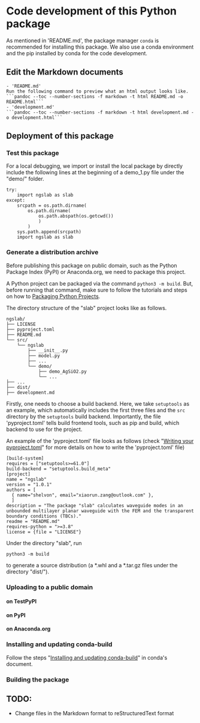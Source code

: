 # Code development of this Python package

As mentioned in 'README.md', the package manager ```conda``` is recommended for installing this package. We also use a conda environment and the pip installed by conda for the code development.

## Edit the Markdown documents

    - 'README.md'
    Run the following command to preview what an html output looks like.
    ```pandoc --toc --number-sections -f markdown -t html README.md -o README.html```
    - 'development.md'
    ```pandoc --toc --number-sections -f markdown -t html development.md -o development.html```

## Deployment of this package

### Test this package

For a local debugging, we import or install the local package by directly include the following lines at the beginning of a demo_1.py file under the "demo/" folder.
```
try:
    import ngslab as slab
except:
    srcpath = os.path.dirname(
        os.path.dirname(
            os.path.abspath(os.getcwd())
            )
        )
    sys.path.append(srcpath)
    import ngslab as slab
```

### Generate a distribution archive

Before publishing this package on public domain, such as the Python Package Index (PyPI) or Anaconda.org, we need to package this project.

A Python project can be packaged via the command ```python3 -m build```. But, before running that command, make sure to follow the tutorials and steps on how to [Packaging Python Projects](https://packaging.python.org/en/latest/tutorials/packaging-projects/).

The directory structure of the "slab" project looks like as follows.
```
ngslab/
├── LICENSE
├── pyproject.toml
├── README.md
└── src/
    └── ngslab
        ├── __init__.py
        ├── model.py
        ├── ...
        └── demo/
            ├── demo_AgSiO2.py
            └── ...
├── ...
├── dist/
├── development.md
```

Firstly, one needs to choose a build backend. Here, we take ```setuptools``` as an example, which automatically includes the first three files and the ```src``` directory by the ```setuptools``` build backend. Importantly, the file 'pyproject.toml' tells build frontend tools, such as pip and build, which backend to use for the project.

An example of the 'pyproject.toml' file looks as follows (check "[Writing your pyproject.toml](https://packaging.python.org/en/latest/guides/writing-pyproject-toml/#writing-pyproject-toml)" for more details on how to write the 'pyproject.toml' file)

```
[build-system]
requires = ["setuptools>=61.0"]
build-backend = "setuptools.build_meta"
[project]
name = "ngslab"
version = "1.0.1"
authors = [
  { name="shelvon", email="xiaorun.zang@outlook.com" },
  ]
description = "The package "slab" calculates waveguide modes in an unbounded multilayer planar waveguide with the FEM and the transparent boundary conditions (TBCs)."
readme = "README.md"
requires-python = ">=3.8"
license = {file = "LICENSE"}

```

Under the directory "slab", run

```python3 -m build```

to generate a source distribution (a *.whl and a *.tar.gz files under the directory "dist/").

### Uploading to a public domain

#### on TestPyPI

#### on PyPI

#### on Anaconda.org

### Installing and updating conda-build

Follow the steps "[Installing and updating conda-build](https://docs.conda.io/projects/conda-build/en/stable/install-conda-build.html)" in conda's document.

### Building the package

## TODO:
 - Change files in the Markdown format to reStructuredText format
